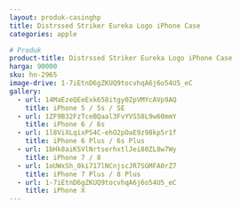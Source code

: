 ```yaml
---
layout: produk-casinghp
title: Distrssed Striker Eureka Logo iPhone Case
categories: apple

# Produk
product-title: Distrssed Striker Eureka Logo iPhone Case
harga: 90000
sku: hn-2965
image-drive: 1-7iEtnD6gZKUQ9tocvhqA6j6o54U5_eC
gallery:
  - url: 14MaEzeQEeExk658itgy0ZpVMYcAVp9AQ
    title: iPhone 5 / 5s / SE
  - url: 1ZF9B32FzTceBQaal3FvYVS58L9w60mmY
    title: iPhone 6 / 6s
  - url: 1l8ViXLqixPS4C-ehO2pOaE9z98kp5r1f
    title: iPhone 6 Plus / 6s Plus
  - url: 1bHk8aiKSVlNrtserhxtlJei80ZL8w7Wy
    title: iPhone 7 / 8
  - url: 1oUWxSh_0ki717lNCnjscJR7SGMFA0rZ7
    title: iPhone 7 Plus / 8 Plus
  - url: 1-7iEtnD6gZKUQ9tocvhqA6j6o54U5_eC
    title: iPhone X
---
```


